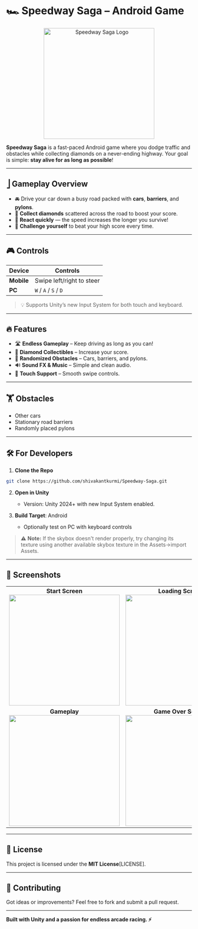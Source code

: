 # 🏎️ Speedway Saga – Android Game

<p align="center">
  <img src="https://github.com/user-attachments/assets/2fb29558-75d6-406e-abec-0135ca883534" alt="Speedway Saga Logo" width="300"/>
</p>

**Speedway Saga** is a fast-paced Android game where you dodge traffic and obstacles while collecting diamonds on a never-ending highway. Your goal is simple: **stay alive for as long as possible**!

---

## ⎦️ Gameplay Overview

- 🚘 Drive your car down a busy road packed with **cars**, **barriers**, and **pylons**.
- 💎 **Collect diamonds** scattered across the road to boost your score.
- 🧠 **React quickly** — the speed increases the longer you survive!
- 🎯 **Challenge yourself** to beat your high score every time.

---

## 🎮 Controls

| Device     | Controls                                    |
| ---------- | ------------------------------------------- |
| **Mobile** | Swipe left/right to steer                   |
| **PC**     | `W` / `A` / `S` / `D`                       |

> 💡 Supports Unity’s new Input System for both touch and keyboard.

---

## 🔥 Features

- 🛣️ **Endless Gameplay** – Keep driving as long as you can!
- 💎 **Diamond Collectibles** – Increase your score.
- 🚗 **Randomized Obstacles** – Cars, barriers, and pylons.
- 🔊 **Sound FX & Music** – Simple and clean audio.
- 📱 **Touch Support** – Smooth swipe controls.

---

## 🏋️ Obstacles

- Other cars
- Stationary road barriers
- Randomly placed pylons

---

## 🛠️ For Developers

1. **Clone the Repo**

```bash
git clone https://github.com/shivakantkurmi/Speedway-Saga.git
```

2. **Open in Unity**

   - Version: Unity 2024+ with new Input System enabled.

3. **Build Target**: Android

   - Optionally test on PC with keyboard controls

> ⚠️ **Note:** If the skybox doesn't render properly, try changing its texture using another available skybox texture in the Assets->import Assets.

---

## 📸 Screenshots

<table>
  <tr>
    <td align="center">
      <strong>Start Screen</strong><br>
      <img src="https://github.com/user-attachments/assets/0755d9ea-3ddb-4584-8afc-a1ab9871ae44" width="300"/>
    </td>
    <td align="center">
      <strong>Loading Screen</strong><br>
      <img src="https://github.com/user-attachments/assets/0b089485-105d-4ece-8597-e5b11288dbeb" width="300"/>
    </td>
  </tr>
  <tr>
    <td align="center">
      <strong>Gameplay</strong><br>
      <img src="https://github.com/user-attachments/assets/7c8a5800-2387-4a4c-b5d3-70262fdacef1" width="300"/>
    </td>
    <td align="center">
      <strong>Game Over Screen</strong><br>
      <img src="https://github.com/user-attachments/assets/05799738-ff80-4f69-9f92-c21df3c692fe" width="300"/>
    </td>
  </tr>
</table>

---

## 📜 License

This project is licensed under the **MIT License**[LICENSE].

---

## 🙌 Contributing

Got ideas or improvements? Feel free to fork and submit a pull request.

---

**Built with Unity and a passion for endless arcade racing. ⚡**
